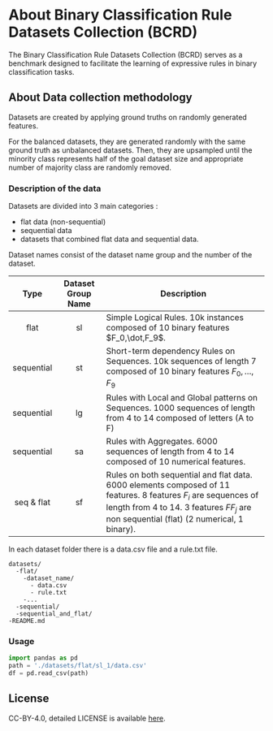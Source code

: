 # About Binary Classification Rule Datasets Collection (BCRD)

The Binary Classification Rule Datasets Collection (BCRD) serves as a benchmark designed to facilitate the learning of expressive rules in binary classification tasks.

## About Data collection methodology

Datasets are created by applying ground truths on randomly generated features.

For the balanced datasets, they are generated randomly with the same ground truth as unbalanced datasets.
Then, they are upsampled until the minority class represents half of the goal dataset size and appropriate number of majority class are randomly removed.

### Description of the data

Datasets are divided into 3 main categories :
- flat data (non-sequential)
- sequential data
- datasets that combined flat data and sequential data.

Dataset names consist of the dataset name group and the number of the dataset.

|     Type     |  Dataset Group Name  | Description                                                                                                                                                                                                |
|:------------:|:--------------------:|------------------------------------------------------------------------------------------------------------------------------------------------------------------------------------------------------------|
|     flat     |          sl          | Simple Logical Rules. 10k instances composed of 10 binary features $F_0,\dot,F_9$.                                                                                                                         |
|  sequential  |          st          | Short-term dependency Rules on Sequences. 10k sequences of length 7 composed of 10 binary features $F_{0}, \dots, F_{9}$                                                                                   |
|  sequential  |          lg          | Rules with Local and Global patterns on Sequences. 1000 sequences of length from 4 to 14 composed of letters (A to F)                                                                                      |
|  sequential  |          sa          | Rules with Aggregates. 6000 sequences of length from 4 to 14 composed of 10 numerical features.                                                                                                            |
|  seq & flat  |          sf          | Rules on both sequential and flat data. 6000 elements composed of 11 features. 8 features $F_i$ are sequences of length from 4 to 14. 3 features $FF_j$ are non sequential (flat) (2 numerical, 1 binary). |


In each dataset folder there is a data.csv file and a rule.txt file.

```
datasets/
  -flat/
    -dataset_name/
      - data.csv
      - rule.txt
    -...
  -sequential/
  -sequential_and_flat/
-README.md
```              

### Usage

```python
import pandas as pd
path = './datasets/flat/sl_1/data.csv'
df = pd.read_csv(path)
```

## License
CC-BY-4.0, detailed LICENSE is available [here](https://github.com/IBM/synth-sequential-datasets/blob/main/LICENSE.txt).